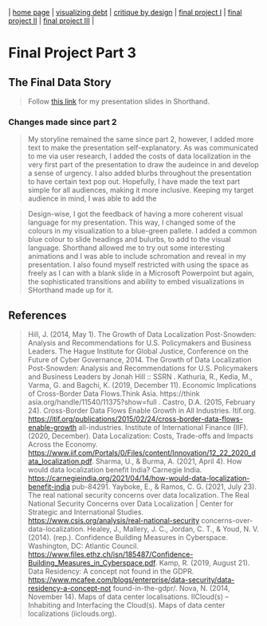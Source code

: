 | [home page](README.md) | [visualizing debt](dataviz2.md) | [critique by design](dataviz3.md) | [final project I](FPproposal.md) | [final project II](part2.md) | [final project III](FP_part3.md) |

# Final Project Part 3

## The Final Data Story

> Follow [this link](https://carnegiemellon.shorthandstories.com/the-data-localization-story/index.html) for my presentation slides in Shorthand.

### Changes made since part 2

> My storyline remained the same since part 2, however, I added more text to make the presentation self-explanatory. As was communicated to me via user research, I added the costs of data localization in the very first part of the presentation to draw the audeince in and develop a sense of urgency. I also added blurbs throughout the presentation to have certain text pop out. Hopefully, I have made the text part simple for all audiences, making it more inclusive. Keeping my target audience in mind, I was able to add the 

> Design-wise, I got the feedback of having a more coherent visual language for my presentation. This way, I changed some of the colours in my visualization to a blue-green pallete. I added a common blue colour to slide headings and bulurbs, to add to the visual language. Shorthand allowed me to try out some interesting animations and I was able to include schromation and reveal in my presentation. I also found myself restricted with using the space as freely as I can with a blank slide in a Microsoft Powerpoint but again, the sophisticated transitions and ability to embed visualizations in SHorthand made up for it.

## References

> Hill, J. (2014, May 1). The Growth of Data Localization Post-Snowden: Analysis and  Recommendations for U.S. Policymakers and Business Leaders. The Hague Institute for  Global Justice, Conference on the Future of Cyber Governance, 2014. The Growth of  Data Localization Post-Snowden: Analysis and Recommendations for U.S. Policymakers  and Business Leaders by Jonah Hill :: SSRN . 
Kathuria, R., Kedia, M., Varma, G. and Bagchi, K. (2019, December 11). Economic Implications  of Cross-Border Data Flows.Think Asia. https://think 
asia.org/handle/11540/11375?show=full . 
Castro, D.A. (2015, February 24). Cross-Border Data Flows Enable Growth in All Industries.  Itif.org. https://itif.org/publications/2015/02/24/cross-border-data-flows-enable-growth all-industries. 
Institute of International Finance (IIF). (2020, December). Data Localization: Costs, Trade-offs  and Impacts Across the Economy. 
https://www.iif.com/Portals/0/Files/content/Innovation/12_22_2020_data_localization.pdf. 
Sharma, U., & Burma, A. (2021, April 4). How would data localization benefit India? Carnegie  India. https://carnegieindia.org/2021/04/14/how-would-data-localization-benefit-india pub-84291. 
Yayboke, E., & Ramos, C. G. (2021, July 23). The real national security concerns over data  localization. The Real National Security Concerns over Data Localization | Center for  Strategic and International Studies. https://www.csis.org/analysis/real-national-security concerns-over-data-localization. 
Healey, J., Mallery, J. C., Jordan, C. T., & Youd, N. V. (2014). (rep.). Confidence Building  Measures in Cyberspace. Washington, DC: Atlantic Council.  
https://www.files.ethz.ch/isn/185487/Confidence-Building_Measures_in_Cyberspace.pdf. 
Kamp, R. (2019, August 21). Data Residency: A concept not found in the GDPR. https://www.mcafee.com/blogs/enterprise/data-security/data-residency-a-concept-not found-in-the-gdpr/. 
Nova, N. (2014, November 14). Maps of data center localisations. IICloud(s) – Inhabiting and  Interfacing the Cloud(s). Maps of data center localizations (iiclouds.org).



